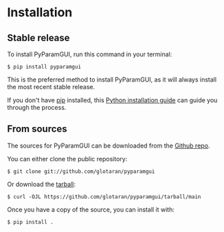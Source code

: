 ```{highlight} shell

```

# Installation

## Stable release

To install PyParamGUI, run this command in your terminal:

```console
$ pip install pyparamgui
```

This is the preferred method to install PyParamGUI, as it will always install the most recent stable release.

If you don't have [pip] installed, this [Python installation guide] can guide
you through the process.

## From sources

The sources for PyParamGUI can be downloaded from the [Github repo].

You can either clone the public repository:

```console
$ git clone git://github.com/glotaran/pyparamgui
```

Or download the [tarball]:

```console
$ curl -OJL https://github.com/glotaran/pyparamgui/tarball/main
```

Once you have a copy of the source, you can install it with:

```console
$ pip install .
```

[github repo]: https://github.com/glotaran/pyparamgui
[pip]: https://pip.pypa.io
[python installation guide]: http://docs.python-guide.org/en/latest/starting/installation/
[tarball]: https://github.com/glotaran/pyparamgui/tarball/main
